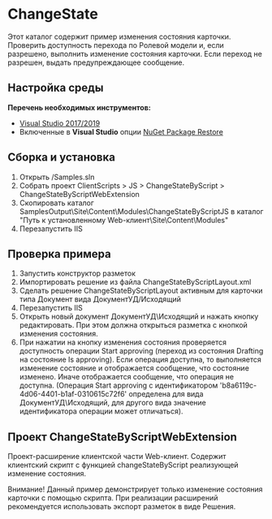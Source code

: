 ﻿# ChangeState

Этот каталог содержит пример изменения состояния карточки.
Проверить доступность перехода по Ролевой модели и, если разрешено, выполнить изменение состояния карточки.
Если переход не разрешен, выдать предупреждающее сообщение. 

## Настройка среды

**Перечень необходимых инструментов:** 
* [Visual Studio 2017/2019](https://www.visualstudio.com)
* Включенные в **Visual Studio** опции  [NuGet Package Restore](https://docs.microsoft.com/en-us/nuget/consume-packages/package-restore#enabling-and-disabling-package-restore)

## Сборка и установка

1. Открыть /Samples.sln
2. Собрать проект ClientScripts > JS > ChangeStateByScript > ChangeStateByScriptWebExtension
3. Скопировать каталог SamplesOutput\Site\Content\Modules\ChangeStateByScriptJS в каталог "Путь к установленному Web-клиент\Site\Content\Modules"
4. Перезапустить IIS

## Проверка примера

1. Запустить конструктор разметок
2. Импортировать решение из файла ChangeStateByScriptLayout.xml
3. Сделать решение ChangeStateByScriptLayout активным для карточки типа Документ вида ДокументУД/Исходящий
4. Перезапустить IIS
5. Открыть новый документ ДокументУД\Исходящий и нажать кнопку редактировать. При этом должна открыться разметка с кнопкой изменения состояния. 
6. При нажатии на кнопку изменения состояния проверяется доступность операции Start approving (переход из состояния Drafting на состояние Is approving).
Если операция доступна, то выполняется изменение состояние и отображается сообщение, что состояние изменено. 
Иначе отображается сообщение, что операция не доступна. 
(Операция Start approving с идентификатором 'b8a6119c-4d06-4401-b1af-0310615c72f6' определена для вида ДокументУД\Исходящий,
 для другого вида значение идентификатора операции может отличаться).

## Проект ChangeStateByScriptWebExtension

Проект-расширение клиентской части Web-клиент. Содержит клиентский скрипт c функцией changeStateByScript реализующей изменение состояния.

Внимание! Данный пример демонстрирует только изменение состояния карточки с помощью скрипта. 
При реализации расширений рекомендуется использовать экспорт разметок в виде Решения.